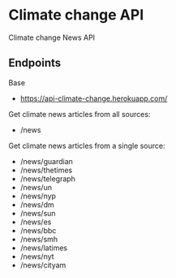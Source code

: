 # Climate change API

Climate change News API

## Endpoints

Base

- https://api-climate-change.herokuapp.com/

Get climate news articles from all sources:

- /news

Get climate news articles from a single source:

- /news/guardian
- /news/thetimes
- /news/telegraph
- /news/un
- /news/nyp
- /news/dm
- /news/sun
- /news/es
- /news/bbc
- /news/smh
- /news/latimes
- /news/nyt
- /news/cityam
